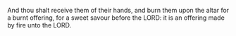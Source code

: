 And thou shalt receive them of their hands, and burn them upon the altar for a burnt offering, for a sweet savour before the LORD: it is an offering made by fire unto the LORD.
